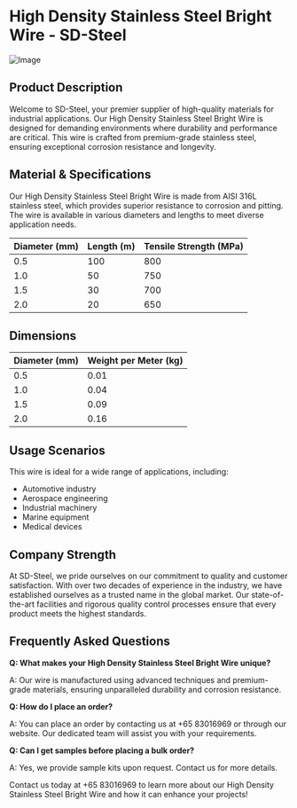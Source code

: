# High Density Stainless Steel Bright Wire - SD-Steel

![Image](https://github.com/user-attachments/assets/2567258e-e124-4816-932d-1809bd27ef0b)

## Product Description

Welcome to SD-Steel, your premier supplier of high-quality materials for industrial applications. Our High Density Stainless Steel Bright Wire is designed for demanding environments where durability and performance are critical. This wire is crafted from premium-grade stainless steel, ensuring exceptional corrosion resistance and longevity.

## Material & Specifications

Our High Density Stainless Steel Bright Wire is made from AISI 316L stainless steel, which provides superior resistance to corrosion and pitting. The wire is available in various diameters and lengths to meet diverse application needs.

| Diameter (mm) | Length (m) | Tensile Strength (MPa) |
|---------------|------------|------------------------|
| 0.5           | 100        | 800                    |
| 1.0           | 50         | 750                    |
| 1.5           | 30         | 700                    |
| 2.0           | 20         | 650                    |

## Dimensions

| Diameter (mm) | Weight per Meter (kg) |
|---------------|-----------------------|
| 0.5           | 0.01                  |
| 1.0           | 0.04                  |
| 1.5           | 0.09                  |
| 2.0           | 0.16                  |

## Usage Scenarios

This wire is ideal for a wide range of applications, including:

- Automotive industry
- Aerospace engineering
- Industrial machinery
- Marine equipment
- Medical devices

## Company Strength

At SD-Steel, we pride ourselves on our commitment to quality and customer satisfaction. With over two decades of experience in the industry, we have established ourselves as a trusted name in the global market. Our state-of-the-art facilities and rigorous quality control processes ensure that every product meets the highest standards.

## Frequently Asked Questions

**Q: What makes your High Density Stainless Steel Bright Wire unique?**

A: Our wire is manufactured using advanced techniques and premium-grade materials, ensuring unparalleled durability and corrosion resistance.

**Q: How do I place an order?**

A: You can place an order by contacting us at +65 83016969 or through our website. Our dedicated team will assist you with your requirements.

**Q: Can I get samples before placing a bulk order?**

A: Yes, we provide sample kits upon request. Contact us for more details.

Contact us today at +65 83016969 to learn more about our High Density Stainless Steel Bright Wire and how it can enhance your projects!